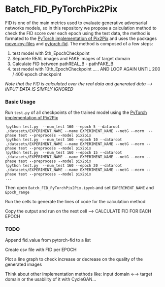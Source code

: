 # Batch_FID_PyTorchPix2Pix
FID is one of the main metrics used to evaluate generative adversarial networks models, so in this repository we propose a calculation method to check the FID score over each epoch using the test data, the method is formated to the [PyTorch implementation of Pix2Pix](https://github.com/junyanz/pytorch-CycleGAN-and-pix2pix#cyclegan-and-pix2pix-in-pytorch) and uses the packages [move-my-files](https://pypi.org/project/move-my-files/) and [pytorch-fid](https://pypi.org/project/pytorch-fid/). The method is composed of a few steps:

  1) test model with 5th_EpochCheckpoint
  2) Separete REAL images and FAKE images of target domain
  3) Calculate FID between pathREAL_B - pathFAKE_B
  4) test model with 10th_EpochCheckpoint ..... AND LOOP AGAIN UNTIL 200 / 400 epoch checkpoint

*Note that the FID is calculated over the real data and generated data --> INPUT DATA IS SIMPLY IGNORED*

### Basic Usage

Run `test.py` of all checkpoints of the trained model using the [PyTorch implementation of Pix2Pix](https://github.com/junyanz/pytorch-CycleGAN-and-pix2pix#cyclegan-and-pix2pix-in-pytorch)
```
!python test.py  --num_test 160 --epoch 5 --dataroot ./datasets/EXPERIMENT_NAME --name EXPERIMENT_NAME --netG --norm  --phase test --preprocess --model pix2pix
!python test.py  --num_test 160 --epoch 10 --dataroot ./datasets/EXPERIMENT_NAME --name EXPERIMENT_NAME --netG --norm --phase test --preprocess --model pix2pix
!python test.py  --num_test 160 --epoch 15 --dataroot ./datasets/EXPERIMENT_NAME --name EXPERIMENT_NAME --netG --norm --phase test --preprocess --model pix2pix
!python test.py  --num_test 160 --epoch 20 --dataroot ./datasets/EXPERIMENT_NAME --name EXPERIMENT_NAME --netG --norm --phase test --preprocess --model pix2pix
...
```


Then open `Batch_FID_PyTorchPix2Pix.ipynb` and set `EXPERIMENT_NAME` and `Epoch_range`

Run the cells to generate the lines of code for the calculation method

Copy the output and run on the next cell --> CALCULATE FID FOR EACH EPOCH

### TODO

Append fid_value from pytorch-fid to a list

Create csv file with FID per EPOCH

Plot a line graph to check increase or decrease on the quality of the generated images

Think about other implementation methods like: input domain ←→ target domain or the usability of it with CycleGAN...



